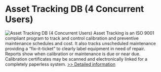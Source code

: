 # Asset Tracking DB (4 Concurrent Users)
![Asset Tracking DB (4 Concurrent Users)](https://mycommerce.akamaized.net/api/pimages/P300003627/BIG/300003627.GIF)
Asset Tracking is an ISO 9001 compliant program to track and control calibration and preventive maintenance schedules and cost. It also tracks unscheduled maintenance providing a “fix-it-ticket” to clearly label equipment in need of repair. Reports show when calibration or maintenance is due or near due. Calibration certificates may be scanned and electronically linked for a completely paperless system.
[>> Detailed information](https://secure.shareit.com/shareit/product.html?productid=300003627&affiliateid=200057808)